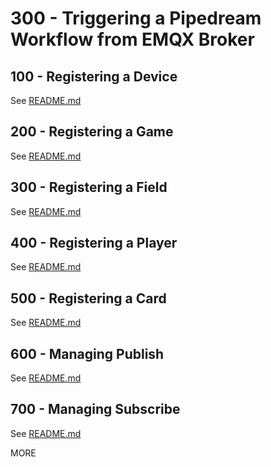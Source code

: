 # 300 - Triggering a Pipedream Workflow from EMQX Broker

## 100 - Registering a Device

See [README.md](./100/README.md)

## 200 - Registering a Game

See [README.md](./200/README.md)

## 300 - Registering a Field

See [README.md](./300/README.md)

## 400 - Registering a Player

See [README.md](./400/README.md)

## 500 - Registering a Card

See [README.md](./500/README.md)

## 600 - Managing Publish

See [README.md](./600/README.md)

## 700 - Managing Subscribe

See [README.md](./700/README.md)

MORE
